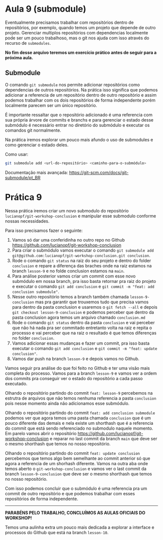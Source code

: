 # Aula 9 (submodule)

Eventualmente precisamos trabalhar com repositórios dentro de repositórios, por exemplo, quando temos um projeto que depende de outro projeto.
Gerenciar multiplos repositórios com dependencias localmente pode ser um pouco trabalhoso, mas o git nos ajuda com isso através do recurso de `submodules`.

**No fim desse arquivo teremos um exercício prático antes de seguir para a próxima aula.**

## Submodule

O comando `git submodule` nos permite adicionar repositórios como dependencias de outros repositórios.
Na prática isso significa que podemos adicionar a referencia de um repositório dentro de outro repositório e assim podemos trabalhar com os dois repositórios de forma independente porém localmente parecem ser um único repositório.

É importante ressaltar que o repositório adicionado é uma referencia com sua própria árvore de commits e branchs e para gerenciar o estado desse submódulo é necessário entrar no diretório do submódulo e executar os comandos git normalmente.

Na prática iremos explorar um pouco mais afundo o uso de submodules e como gerenciar o estado deles.

Como usar:
```bash
git submodule add <url-do-repositório> <caminho-para-o-submódulo>
```

Documentação mais avançada: https://git-scm.com/docs/git-submodule/pt_BR

# Prática 9

Nessa prática iremos criar um novo submodulo do repositório `lucianopf/git-workshop-conclusion` e manipular esse submodulo conforme nossas necessidades.

Para isso precisamos fazer o seguinte:
1. Vamos só dar uma conferidinha no outro repo no Github https://github.com/lucianopf/git-workshop-conclusion
2. Para criar o submódulo vamos executar o comando `git submodule add git@github.com:lucianopf/git-workshop-conclusion.git conclusion`.
3. Rode o comando `git status` na raiz do seu projeto e dentro do folder `conclusion` e repare a diferença das braches onde na raiz estamos na branch `lesson-9` e no folde conclusion estamos na `main`.
4. Para análise posterior vamos criar um commit com esse novo submódulo em nossa branch, pra isso basta retornar pra raiz do projeto e executar o comando `git add conclusion` e `git commit -m "feat: add conclusion submodule"`.
4. Nesse outro repositório temos a branch também chamada `lesson-9-conclusion` mas pra garantir que trouxemos tudo que precisa vamos para dentro da pasta conclusion e usaremos o `git fetch --all` e depois `git checkout lesson-9-conclusion` e podemos perceber que dentro da pasta conclusion agora temos um arquivo chamado `conclusion.md`
5. Rode o comando `git status` dentro da pasta `conclusion` e vai perceber que não há nada pra ser commitado entretanto volta na raiz e repita o processo e vai perceber que na raiz o resultado é que temos diferenças no folder `conclusion`.
6. Vamos adicionar essas mudanças e fazer um commit, pra isso basta executar o comando `git add conclusion` e `git commit -m "feat: update conclusion"`.
7. Vamos dar push na branch `lesson-9` e depois vamos no Github. 

Vamos seguir pra análise do que foi feito no Github e ter uma visão mais completa do processo.
Vamos para a branch `lesson-9` e vamos ver a ordem dos commits pra conseguir ver o estado do repositório a cada passo executado.

Olhando o repositório partindo do commit `feat: lesson-9` percebemos na estrutra de arquivos que não temos nenhuma referencia a pasta `conclusion` pois nesse momento ainda não adicionamos esse submódulo.

Olhando o repositório partindo do commit `feat: add conclusion submodule` podemos ver que agora temos uma pasta chamada `conclusion` que é um pouco diferente das demais e nela existe um shorthash que é a referencia do commit que está sendo referenciado no submodulo naquele momento. 
Em parelo vamos abrir o repositório https://github.com/lucianopf/git-workshop-conclusion e reparar no last commit da branch `main` que deve ser o mesmo shorthash que temos no nosso repositório.

Olhando o repositório partindo do commit `feat: update conclusion` percebemos que temos algo bem semelhante ao commit anterior só que agora a referencia de um shorhash diferente.
Vamos na outra aba onde temos aberto o `git-workshop-conclusion` e vamos ver o last commit da branch `lesson-9-conclusion` que deve ser o mesmo shorthash que temos no nosso repositório.
 
Com isso podemos concluir que o submódulo é uma referencia pra um commit de outro repositório e que podemos trabalhar com esses repositórios de forma independente.

--- 

**PARABÉNS PELO TRABALHO, CONCLUÍMOS AS AULAS OFICIAIS DO WORKSHOP!**

Temos uma aulinha extra um pouco mais dedicada a explorar a interface e processos do Github que está na branch `lesson-10`. 